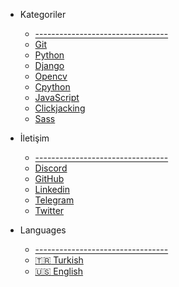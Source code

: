 - Kategoriler

  - [---------------------------------](/)
  - [Git](/git/README.md)
  - [Python](/python/README.md)
  - [Django](/python/django/README.md)
  - [Opencv](/python/opencv/README.md)
  - [Cpython](/python/cpython/README.md)
  - [JavaScript](/javascript/README.md)
  - [Clickjacking](/clickjacking/README.md)
  - [Sass](/sass/README.md)

- İletişim

  - [---------------------------------](/)
  - [Discord](https://discord.gg/6z8YXy4)
  - [GitHub](https://github.com/hakancelik96)
  - [Linkedin](https://www.linkedin.com/in/hakancelik96/)
  - [Telegram](https://t.me/hakancelik)
  - [Twitter](https://twitter.com/hakancelik96)

- Languages
  - [---------------------------------](/)
  - [:tr: Turkish](/)
  - [:us: English](/en/)
